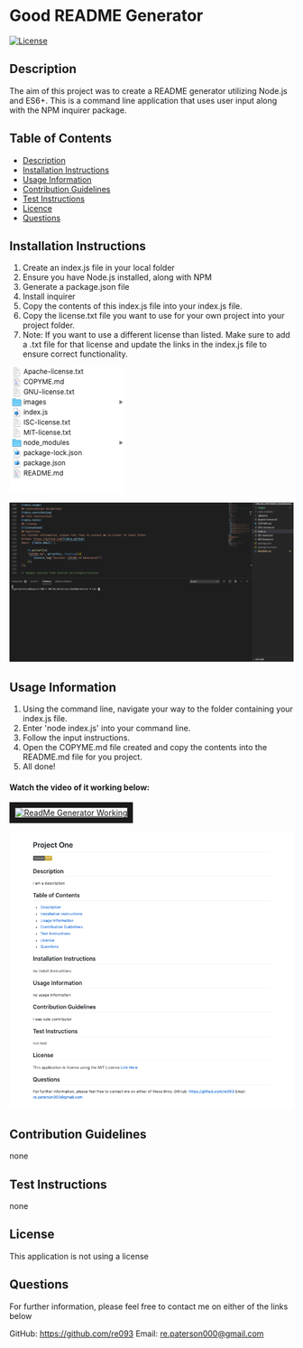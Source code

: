 # Good README Generator
[![License](https://img.shields.io/badge/License-None%20-lightgrey.svg)]()
## Description
The aim of this project was to create a README generator utilizing Node.js and ES6+. This is a command line application that uses user input along with the NPM inquirer package.

## Table of Contents
- [Description](#Description)
- [Installation Instructions](#Installation-Instructions)
- [Usage Information](#Usage-Information)
- [Contribution Guidelines](#Contribution-Guidelines)
- [Test Instructions](#Test-Instructions)
- [Licence](#Licence)
- [Questions](#Questions)

## Installation Instructions
1. Create an index.js file in your local folder
2. Ensure you have Node.js installed, along with NPM
3. Generate a package.json file
4. Install inquirer
5. Copy the contents of this index.js file into your index.js file. 
6. Copy the license.txt file you want to use for your own project into your project folder. 
7. Note: If you want to use a different license than listed. Make sure to add a .txt file for that license and update the links in the index.js file to ensure correct functionality.

![InstallOne](https://github.com/RE093/HW9_MU_RPaterson_ReadMeGenerator/blob/master/images/install.png "ensure this is what your folder of contents looks like")

![InstallTwo](https://github.com/RE093/HW9_MU_RPaterson_ReadMeGenerator/blob/master/images/installtwo.png "run npm i in console to install packages")

## Usage Information
1. Using the command line, navigate your way to the folder containing your index.js file.
2. Enter 'node index.js' into your command line.
3. Follow the input instructions.
4. Open the COPYME.md file created and copy the contents into the README.md file for you project.
5. All done!

#### Watch the video of it working below:

<a href="http://www.youtube.com/watch?feature=player_embedded&v=pXmRnKoo6YM
" target="_blank"><img src="http://img.youtube.com/vi/pXmRnKoo6YM/0.jpg" 
alt="ReadMe Generator Working" width="240" height="180" border="10" /></a>

![Example](https://github.com/RE093/HW9_MU_RPaterson_ReadMeGenerator/blob/master/images/deployed.png "Example of ReadME")

## Contribution Guidelines
none

## Test Instructions
none

## License
This application is not using a license

## Questions
For further information, please feel free to contact me on either of the links below

GitHub: https://github.com/re093
 Email: re.paterson000@gmail.com
